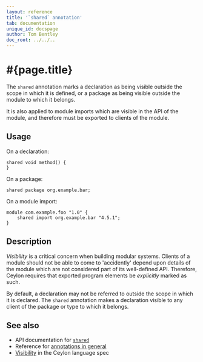 ```yaml
---
layout: reference
title: '`shared` annotation'
tab: documentation
unique_id: docspage
author: Tom Bentley
doc_root: ../../..
---
```


# #{page.title}

The `shared` annotation marks a declaration as being visible outside 
the scope in which it is defined, or a package as being visible 
outside the module to which it belongs.

It is also applied to module imports which are visible in the API of 
the module, and therefore must be exported to clients of the module.

## Usage

On a declaration:

<!-- try: -->
    shared void method() {
    }

On a package:

<!-- try: -->
    shared package org.example.bar;

On a module import:

<!-- try: -->
    module com.example.foo "1.0" {
        shared import org.example.bar "4.5.1";
    }

## Description

_Visibility_ is a critical concern when building modular systems.
Clients of a module should not be able to come to 'accidently' 
depend upon details of the module which are not considered part
of its well-defined API. Therefore, Ceylon requires that exported 
program elements be _explicitly_ marked as such.

By default, a declaration may not be referred to outside the scope 
in which it is declared. The `shared` annotation makes a declaration
visible to any client of the package or type to which it belongs.

## See also

* API documentation for [`shared`](#{site.urls.apidoc_current}/index.html#shared)
* Reference for [annotations in general](../../structure/annotation/)
* [Visibility](#{site.urls.spec_current}#visibility) in the Ceylon 
  language spec
